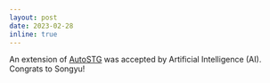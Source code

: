 ```yaml
---
layout: post
date: 2023-02-28
inline: true
---
```

An extension of [AutoSTG](https://dl.acm.org/doi/10.1145/3442381.3449816) was accepted by Artificial Intelligence (AI). Congrats to Songyu!